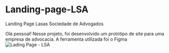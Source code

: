 # Landing-page-LSA
Landing Page Lasas Sociedade de Advogados

Olá pessoal!
Nesse projeto, foi desenvolvido um protótipo de site para uma empresa de advocacia. A ferramenta utilizada foi o Figma
![Lading Page - LSA](https://user-images.githubusercontent.com/82912476/205343034-76d46f7b-162d-41a9-9a44-86935d2c6164.png)
